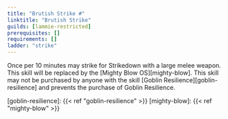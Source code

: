 ```yaml
---
title: "Brutish Strike #"
linktitle: "Brutish Strike"
guilds: [lammie-restricted]
prerequisites: []
requirements: []
ladder: "strike"
---
```

Once per 10 minutes may strike for Strikedown with a large melee weapon. This skill will be replaced by the [Mighty Blow OS][mighty-blow]. This skill may not be purchased by anyone with the skill [Goblin Resilience][goblin-resilience] and prevents the purchase of Goblin Resilience.

[goblin-resilience]: {{< ref "goblin-resilience" >}}
[mighty-blow]: {{< ref "mighty-blow" >}}